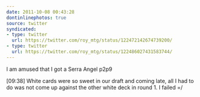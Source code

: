 ```yaml
---
date: 2011-10-08 00:43:28
dontinlinephotos: true
source: twitter
syndicated:
- type: twitter
  url: https://twitter.com/roy_mtg/status/122472142674739200/
- type: twitter
  url: https://twitter.com/roy_mtg/status/122486027431583744/
---
```


I am amused that I got a Serra Angel p2p9

<time>[09:38]</time> White cards were so sweet in our draft and coming late, all I had to do was not come up against the other white deck in round 1. I failed =/